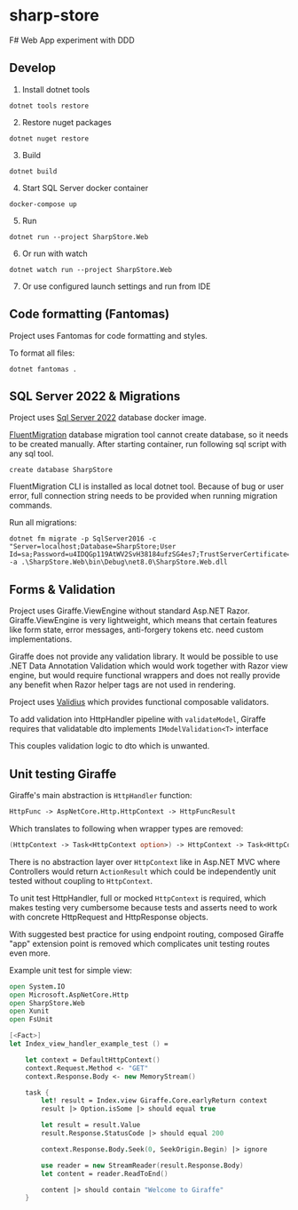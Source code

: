 # sharp-store

F# Web App experiment with DDD

## Develop

1. Install dotnet tools

```shell
dotnet tools restore
```

2. Restore nuget packages

```shell
dotnet nuget restore
```

3. Build

```shell
dotnet build
```

4. Start SQL Server docker container

```shell
docker-compose up 
```

5. Run

```shell
dotnet run --project SharpStore.Web
```

6. Or run with watch

```shell
dotnet watch run --project SharpStore.Web
```

7. Or use configured launch settings and run from IDE

## Code formatting (Fantomas)

Project uses Fantomas for code formatting and styles.

To format all files:

```shell
dotnet fantomas .
```

## SQL Server 2022 & Migrations

Project uses [Sql Server 2022](https://hub.docker.com/r/microsoft/mssql-server) database docker image.

[FluentMigration](https://github.com/fluentmigrator/fluentmigrator) database migration tool cannot create database, so
it needs to be created manually.
After starting container, run following sql script with any sql tool.

```tsql
create database SharpStore
```

FluentMigration CLI is installed as local dotnet tool. Because of bug or user error, full connection string needs to be
provided when running migration commands.

Run all migrations:

```shell
dotnet fm migrate -p SqlServer2016 -c "Server=localhost;Database=SharpStore;User Id=sa;Password=u4IDQGp119AtWV2SvH38184ufzSG4es7;TrustServerCertificate=true;" -a .\SharpStore.Web\bin\Debug\net8.0\SharpStore.Web.dll
```

## Forms & Validation

Project uses Giraffe.ViewEngine without standard Asp.NET Razor. Giraffe.ViewEngine is very lightweight, which means that
certain features like form state, error messages, anti-forgery tokens etc. need custom implementations.

Giraffe does not provide any validation library. It would be possible to use .NET Data Annotation Validation which would
work together with Razor view engine, but would require functional wrappers and does not really provide any benefit when
Razor helper tags are not used in rendering.

Project uses [Validius](https://github.com/pimbrouwers/Validus) which provides functional composable validators.

To add validation into HttpHandler pipeline with `validateModel`, Giraffe requires that validatable dto
implements `IModelValidation<T>` interface

This couples validation logic to dto which is unwanted.

## Unit testing Giraffe

Giraffe's main abstraction is `HttpHandler` function:

```fsharp
HttpFunc -> AspNetCore.Http.HttpContext -> HttpFuncResult
```

Which translates to following when wrapper types are removed:

```fsharp
(HttpContext -> Task<HttpContext option>) -> HttpContext -> Task<HttpContext option>
```

There is no abstraction layer over `HttpContext` like in Asp.NET MVC where Controllers would return `ActionResult` which
could be independently unit tested without coupling to `HttpContext`.

To unit test HttpHandler, full or mocked `HttpContext` is required, which makes testing very cumbersome because tests
and asserts need to work with concrete HttpRequest and HttpResponse objects.

With suggested best practice for using endpoint routing, composed Giraffe "app" extension point is removed which
complicates unit testing routes even more.

Example unit test for simple view:

```fsharp
open System.IO
open Microsoft.AspNetCore.Http
open SharpStore.Web
open Xunit
open FsUnit

[<Fact>]
let Index_view_handler_example_test () =

    let context = DefaultHttpContext()
    context.Request.Method <- "GET"
    context.Response.Body <- new MemoryStream()

    task {
        let! result = Index.view Giraffe.Core.earlyReturn context
        result |> Option.isSome |> should equal true

        let result = result.Value
        result.Response.StatusCode |> should equal 200

        context.Response.Body.Seek(0, SeekOrigin.Begin) |> ignore

        use reader = new StreamReader(result.Response.Body)
        let content = reader.ReadToEnd()

        content |> should contain "Welcome to Giraffe"
    }
```
